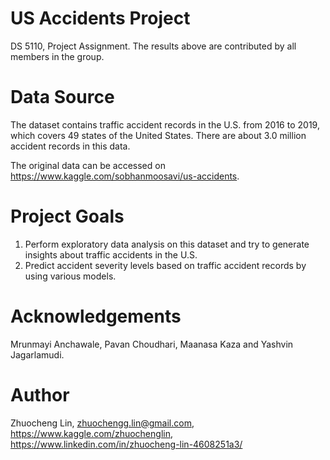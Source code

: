 # US Accidents Project
DS 5110, Project Assignment. The results above are contributed by all members in the group.

# Data Source
The dataset contains traffic accident records in the U.S. from 2016 to 2019, which covers 49 states of the United States. There are about 3.0 million accident records in this data. 

The original data can be accessed on <https://www.kaggle.com/sobhanmoosavi/us-accidents>.

# Project Goals
1. Perform exploratory data analysis on this dataset and try to generate insights about traffic accidents in the U.S. 
2. Predict accident severity levels based on traffic accident records by using various models.

# Acknowledgements
Mrunmayi Anchawale, Pavan Choudhari, Maanasa Kaza and Yashvin Jagarlamudi.

# Author
Zhuocheng Lin, 
zhuochengg.lin@gmail.com, 
https://www.kaggle.com/zhuochenglin, 
https://www.linkedin.com/in/zhuocheng-lin-4608251a3/
